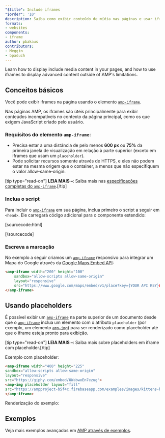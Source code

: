 ```yaml
---
"$title": Include iframes
"$order": '10'
description: Saiba como exibir conteúdo de mídia nas páginas e usar iframes para mostrar conteúdo avançado e superar as limitações do AMP.
formats:
- websites
components:
- iframe
author: pbakaus
contributors:
- Meggin
- bpaduch
---
```


Learn how to display include media content in your pages, and how to use iframes to display advanced content outside of AMP's limitations.

## Conceitos básicos

Você pode exibir iframes na página usando o elemento [`amp-iframe`](../../../../documentation/components/reference/amp-iframe.md).

Nas páginas AMP, os iframes são úteis principalmente para exibir conteúdos incompatíveis no contexto da página principal, como os que exigem JavaScript criado pelo usuário.

### Requisitos do elemento `amp-iframe`:

- Precisa estar a uma distância de pelo menos **600 px** ou **75%** da primeira janela de visualização em relação à parte superior (exceto em iframes que usam um <a><code>placeholder</code></a>).
- Pode solicitar recursos somente através de HTTPS, e eles não podem estar na mesma origem que o container, a menos que não especifiquem o valor allow-same-origin.

[tip type="read-on"] <strong>LEIA MAIS –</strong>: Saiba mais nas [especificações completas do `amp-iframe`](../../../../documentation/components/reference/amp-iframe.md).[/tip]

### Inclua o script

Para incluir o [`amp-iframe`](../../../../documentation/components/reference/amp-iframe.md) em sua página, inclua primeiro o script a seguir em `<head>`. Ele carregará código adicional para o componente estendido:

[sourcecode:html]
<script async custom-element="amp-iframe"
  src="https://cdn.ampproject.org/v0/amp-iframe-0.1.js"></script>
[/sourcecode]

### Escreva a marcação

No exemplo a seguir criamos um [`amp-iframe`](../../../../documentation/components/reference/amp-iframe.md) responsivo para integrar um Mapa do Google através da [Google Maps Embed API](https://developers.google.com/maps/documentation/embed/guide):

```html
<amp-iframe width="200" height="100"
    sandbox="allow-scripts allow-same-origin"
    layout="responsive"
    src="https://www.google.com/maps/embed/v1/place?key={YOUR API KEY}&q=europe">
</amp-iframe>
```

## Usando placeholders <a name="using-placeholders"></a>

É possível exibir um [`amp-iframe`](../../../../documentation/components/reference/amp-iframe.md) na parte superior de um documento desde que o [`amp-iframe`](../../../../documentation/components/reference/amp-iframe.md) inclua um elemento com o atributo `placeholder` (por exemplo, um elemento [`amp-img`](../../../../documentation/components/reference/amp-img.md)) para ser renderizado como placeholder até que o iframe esteja pronto para exibição.

[tip type="read-on"] <strong>LEIA MAIS –</strong>: Saiba mais sobre placeholders em <a>iframe com placeholder</a>.[/tip]

Exemplo com placeholder:

```html
<amp-iframe width="400" height="225"
sandbox="allow-scripts allow-same-origin"
layout="responsive"
src="https://giphy.com/embed/OWabwoEn7ezug">
<amp-img placeholder layout="fill"
src="https://ampproject-b5f4c.firebaseapp.com/examples/images/kittens-biting.jpg"></amp-img>
</amp-iframe>
```

Renderização do exemplo:

<amp-iframe width="400" height="225" sandbox="allow-scripts allow-same-origin" layout="responsive" src="https://giphy.com/embed/OWabwoEn7ezug"><amp-img placeholder layout="fill" src="https://ampproject-b5f4c.firebaseapp.com/examples/images/kittens-biting.jpg"></amp-img></amp-iframe>

## Exemplos

Veja mais exemplos avançados em [AMP através de exemplos](../../../../documentation/examples/documentation/amp-iframe.html).
